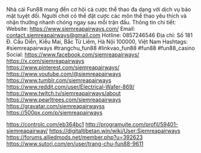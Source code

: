 Nhà cái Fun88 mang đến cơ hội cá cược thể thao đa dạng với dịch vụ bảo mật tuyệt đối. Người chơi có thể đặt cược các môn thể thao yêu thích và nhận thưởng nhanh chóng ngay sau mỗi trận đấu.
Thông tin chi tiết:
Website: https://www.siemreapairways.com/
Email: contact.siemreapairways@gmail.com
Hotline: 0857246546
Địa chỉ: Số 181 Đ. Cầu Diễn, Kiều Mai, Bắc Từ Liêm, Hà Nội 100000, Việt Nam
Hashtags: #siemreapairways #trangchu_fun88 #linkvao_fun88 #fun88 #fun88_casino
Social:
https://www.facebook.com/siemreapairways/
https://x.com/siemreapairways
https://www.pinterest.com/siemreapairways/
https://www.youtube.com/@siemreapairways
https://www.tumblr.com/siemreapairways
https://www.reddit.com/user/Electrical-Wafer-869/
https://www.twitch.tv/siemreapairways/about
https://www.pearltrees.com/siemreapairways
https://gravatar.com/siemreapairwayss
https://500px.com/p/siemreapairways

https://controlc.com/eb364bc1
http://programujte.com/profil/59401-siemreapairway/
https://digitaltibetan.win/wiki/User:Siemreapairways
https://forums.alliedmods.net/member.php?u=392623
https://www.sutori.com/en/user/trang-chu-fun88-9611
